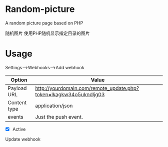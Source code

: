 # Random-picture
A random picture page based on PHP

随机图片
使用PHP随机显示指定目录的图片



# Usage



Settings—>Webhooks—>Add webhook

| Option       | Value                                    |
| ------------ | ---------------------------------------- |
| Payload URL  | http://yourdomain.com/remote_update.php?token=lkagkw34o5ukndljg03 |
| Content type | application/json                         |
| events       | Just the push event.                     |

- [x] Active

Update webhook